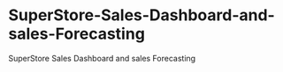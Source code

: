 # SuperStore-Sales-Dashboard-and-sales-Forecasting
SuperStore Sales Dashboard and sales Forecasting

